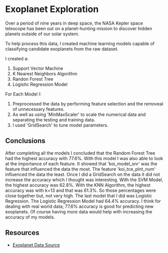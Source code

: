 # Exoplanet Exploration

Over a period of nine years in deep space, the NASA Kepler space telescope has been out on a planet-hunting mission to discover hidden planets outside of our solar system.

To help process this data, I created machine learning models capable of classifying candidate exoplanets from the raw dataset.

I created a:

1. Support Vector Machine
2. K Nearest Neighbors Algorithm
3. Randon Forest Tree
4. Logistic Regression Model

For Each Model I:

1. Preprocessed the data by performing feature selection and the removeal of unnecessary features. 
2. As well as using 'MinMaxScaler' to scale the numerical data and separating the testing and training data.
3. I used 'GridSearch' to tune model parameters.

## Conclusions
After completing all the models I concluded that the Random Forest Tree had the highest accuracy with 77.6%. With this model I was also able to look at the importance of each feature. It showed that 'koi_model_snr' was the feature that influenced the data the most. The feature 'koi_tce_plnt_num' influenced the data the least. Once I did a GridSearch on the data it did not increase the accuracy which I thought was interesting. With the SVM Model, the highest accuracy was 62.8%. With the KNN Algorithm, the highest accuracy was with k=13 and that was 61.3%. So those percentages were close together but, not very high. The last model that I did was Logistic Regression. The Logistic Regression Model had 64.4% accuracy. I think for dealing with real world data; 77.6% accuracy is good for predicting new exoplanets. Of course having more data would help with increasing the accuracy of my models. 

## Resources

* [Exoplanet Data Source](https://www.kaggle.com/nasa/kepler-exoplanet-search-results)
